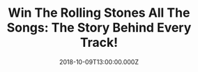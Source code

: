 ---
campaign-uuid: "c-a3167f5a-0139-44fe-bf8f-5ee2b525a552"
type: "Competition"
category: "Gifts"
date: "2018-10-09T13:00:00.000Z"
end-date: "2018-11-09T23:59:00.000Z"
disable-form: false
is_promoted: false
has_entry_page: true
title: "Win The Rolling Stones All The Songs: The Story Behind Every Track!"
competition-description: "<p>Calling all Rolling Stones fans! We have amazing news\
  \ for YOU! we are giving away a MUST HAVE book for any Rolling supporter: The Rolling\
  \ Stones All The Songs: The Story Behind Every Track!</p>\n<p>Want to discover what’\
  s behind every song? Click below for a chance to win!</p>\n"
hero-header: "Win The Rolling Stones All The Songs: The Story Behind Every Track!"
terms-confirmation: "N/A"
banner-img: "https://assets.expresslyapp.com/asset-ac50933e-4de7-43f3-9289-82c3b45fd3e2.jpg"
logo-left-href: "aaa.nme.com"
logo-left-image: "https://assets.expresslyapp.com/asset-30689b5d-7bce-4e4a-8f4d-4110b8530a26.jpg"
logo-left-title: "NME AAA"
bg-image-hero: "https://assets.expresslyapp.com/asset-2e97f6f1-abd1-4885-b3c8-ae5c9d5a7a8d.jpg"
bg-image-first: "https://assets.expresslyapp.com/asset-e381e8ca-e1f5-49f8-adb2-82de38f4cd11.jpg"
section1-content: "</p>Since 1963, The Rolling Stones have been recording and touring,\
  \ selling more than 200 million records worldwide. In The Rolling Stones All the\
  \ Songs, authors Margotin and Guesdon describe the origin of their 378 released\
  \ songs, details from the recording studio, what instruments were used, and behind-the-scenes\
  \ stories of the great artists who contributed to their tracks.</p>\n<p>If you want\
  \ to have this massive, 704-page hardcover book, enter the form below for a chance\
  \ to win and it could be coming home with you!</p>\n"
entry-title: "Win The Rolling Stones All The Songs: The Story Behind Every Track!"
entry-content: "<p>Enter the draw to win The Rolling Stones All The Songs: The Story\
  \ Behind Every Track by completing the form below before 23:59 on 9th of November\
  \ 2018.</p>\n"
has-winner: true
winner-title: "CONGRATULATIONS to Linda P. who won an amazing book: The Rolling Stones\
  \ All The Songs: The Story Behind Every Track!"
winner-banner: "https://assets.expresslyapp.com/asset-f45b1de7-a001-4f2f-afb6-ad6127cf8327.jpg"
prize-description: "The Rolling Stones All The Songs: The Story Behind Every Track."
special-conditions: "Multiple entries are allowed up to one every day.\r\nThis competition\
  \ is also available on: https://http://club.expressly.io/competitions/rolling-stones-all-the-songs-book"
country-restrictions:
- "GB"
---